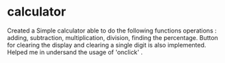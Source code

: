 # calculator
Created a Simple calculator able to do the following functions operations : adding, subtraction, multiplication, division, finding the percentage.
Button for clearing the display and clearing a single digit is also implemented.
Helped me in undersand the usage of 'onclick' .
